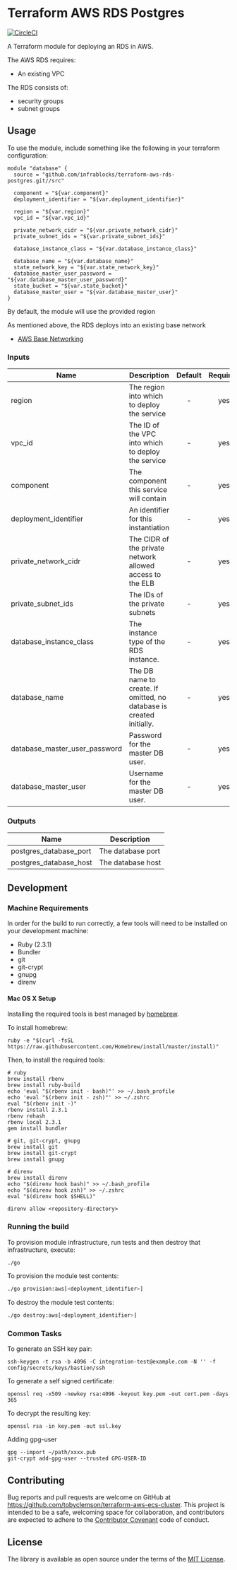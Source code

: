 Terraform AWS RDS Postgres
==========================

[![CircleCI](https://circleci.com/gh/infrablocks/terraform-aws-rds-postgres.svg?style=svg)](https://circleci.com/gh/infrablocks/terraform-aws-rds)

A Terraform module for deploying an RDS in AWS.

The AWS RDS requires:
* An existing VPC 
 
The RDS consists of:
* security groups
* subnet groups

Usage
-----

To use the module, include something like the following in your terraform
configuration:

```hcl-terraform
module "database" {
  source = "github.com/infrablocks/terraform-aws-rds-postgres.git//src"

  component = "${var.component}"
  deployment_identifier = "${var.deployment_identifier}"

  region = "${var.region}"
  vpc_id = "${var.vpc_id}"

  private_network_cidr = "${var.private_network_cidr}"
  private_subnet_ids = "${var.private_subnet_ids}"

  database_instance_class = "${var.database_instance_class}"

  database_name = "${var.database_name}"
  state_network_key = "${var.state_network_key}"
  database_master_user_password = "${var.database_master_user_password}"
  state_bucket = "${var.state_bucket}"
  database_master_user = "${var.database_master_user}"
}
```

By default, the module will use the provided region

As mentioned above, the RDS deploys into an existing base network
* [AWS Base Networking](https://github.com/tobyclemson/terraform-aws-base-networking)


### Inputs

| Name                                       | Description                                                         | Default            | Required |
|--------------------------------------------|---------------------------------------------------------------------|:------------------:|:--------:|
| region                                     | The region into which to deploy the service                         | -                  | yes      |
| vpc_id                                     | The ID of the VPC into which to deploy the service                  | -                  | yes      |
| component                                  | The component this service will contain                             | -                  | yes      |
| deployment_identifier                      | An identifier for this instantiation                                | -                  | yes      |
| private_network_cidr                       | The CIDR of the private network allowed access to the ELB           | -                  | yes      |
| private_subnet_ids                         | The IDs of the private subnets                                      | -                  | yes      |
| database_instance_class                    | The instance type of the RDS instance.                              | -                  | yes      |
| database_name                              | The DB name to create. If omitted, no database is created initially.| -                  | yes      |
| database_master_user_password              | Password for the master DB user.                                    | -                  | yes      |
| database_master_user                       | Username for the master DB user.                                    |-                   | yes      |


### Outputs

| Name                      | Description                                                          |
|---------------------------|----------------------------------------------------------------------|
| postgres_database_port    | The database port                           |
| postgres_database_host    | The database host


Development
-----------

### Machine Requirements

In order for the build to run correctly, a few tools will need to be installed on your
development machine:

* Ruby (2.3.1)
* Bundler
* git
* git-crypt
* gnupg
* direnv

#### Mac OS X Setup

Installing the required tools is best managed by [homebrew](http://brew.sh).

To install homebrew:

```
ruby -e "$(curl -fsSL https://raw.githubusercontent.com/Homebrew/install/master/install)"
```

Then, to install the required tools:

```
# ruby
brew install rbenv
brew install ruby-build
echo 'eval "$(rbenv init - bash)"' >> ~/.bash_profile
echo 'eval "$(rbenv init - zsh)"' >> ~/.zshrc
eval "$(rbenv init -)"
rbenv install 2.3.1
rbenv rehash
rbenv local 2.3.1
gem install bundler

# git, git-crypt, gnupg
brew install git
brew install git-crypt
brew install gnupg

# direnv
brew install direnv
echo "$(direnv hook bash)" >> ~/.bash_profile
echo "$(direnv hook zsh)" >> ~/.zshrc
eval "$(direnv hook $SHELL)"

direnv allow <repository-directory>
```

### Running the build

To provision module infrastructure, run tests and then destroy that infrastructure,
execute:

```bash
./go
```

To provision the module test contents:

```bash
./go provision:aws[<deployment_identifier>]
```

To destroy the module test contents:

```bash
./go destroy:aws[<deployment_identifier>]
```

### Common Tasks

To generate an SSH key pair:

```
ssh-keygen -t rsa -b 4096 -C integration-test@example.com -N '' -f config/secrets/keys/bastion/ssh
```

To generate a self signed certificate:
```
openssl req -x509 -newkey rsa:4096 -keyout key.pem -out cert.pem -days 365
```

To decrypt the resulting key:

```
openssl rsa -in key.pem -out ssl.key
```

Adding gpg-user 

```
gpg --import ~/path/xxxx.pub
git-crypt add-gpg-user --trusted GPG-USER-ID

```


Contributing
------------

Bug reports and pull requests are welcome on GitHub at https://github.com/tobyclemson/terraform-aws-ecs-cluster. 
This project is intended to be a safe, welcoming space for collaboration, and contributors are expected to adhere to 
the [Contributor Covenant](http://contributor-covenant.org) code of conduct.


License
-------

The library is available as open source under the terms of the [MIT License](http://opensource.org/licenses/MIT).
